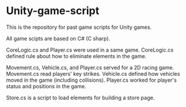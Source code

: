 # Unity-game-script
This is the repository for past game scripts for Unity games.

All game scipts are based on C# (C sharp).

CoreLogic.cs and Player.cs were used in a same game. CoreLogic.cs defined rule about how to eliminate elements in the game.

Movement.cs, Vehicle.cs, and Player.cs served for a 2D racing game. Movement.cs read players' key strikes. Vehicle.cs defined how vehicles moved in the game (including collisions). Player.cs worked for player's status and positions in the game.

Store.cs is a script to load elements for building a store page.
